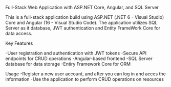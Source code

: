 Full-Stack Web Application with ASP.NET Core, Angular, and SQL Server

This is a full-stack application build using ASP.NET (.NET 6 - Visual Studio) Core and Angular (16 - Visual Studio Code).
The application utilizes SQL Server as it database, JWT authentication and Entity FrameWork Core for data access.

Key Features

-User registration and authentication with JWT tokens
-Secure API endpoints for CRUD operations 
-Angular-based frontend 
-SQL Server database for data storage
-Entiry Framework Core for ORM 

Usage 
-Register a new user account, and after you can log in and acces the information
-Use the application to perform CRUD operations on resources
















